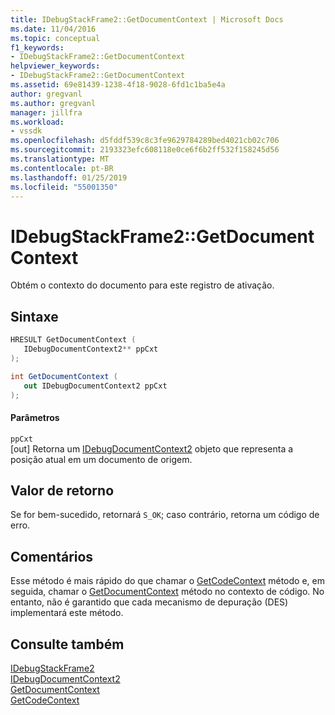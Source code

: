 ```yaml
---
title: IDebugStackFrame2::GetDocumentContext | Microsoft Docs
ms.date: 11/04/2016
ms.topic: conceptual
f1_keywords:
- IDebugStackFrame2::GetDocumentContext
helpviewer_keywords:
- IDebugStackFrame2::GetDocumentContext
ms.assetid: 69e81439-1238-4f18-9028-6fd1c1ba5e4a
author: gregvanl
ms.author: gregvanl
manager: jillfra
ms.workload:
- vssdk
ms.openlocfilehash: d5fddf539c8c3fe9629784289bed4021cb02c706
ms.sourcegitcommit: 2193323efc608118e0ce6f6b2ff532f158245d56
ms.translationtype: MT
ms.contentlocale: pt-BR
ms.lasthandoff: 01/25/2019
ms.locfileid: "55001350"
---
```

# <a name="idebugstackframe2getdocumentcontext"></a>IDebugStackFrame2::GetDocumentContext
Obtém o contexto do documento para este registro de ativação.  
  
## <a name="syntax"></a>Sintaxe  
  
```cpp  
HRESULT GetDocumentContext (   
   IDebugDocumentContext2** ppCxt  
);  
```  
  
```csharp  
int GetDocumentContext (   
   out IDebugDocumentContext2 ppCxt  
);  
```  
  
#### <a name="parameters"></a>Parâmetros  
 `ppCxt`  
 [out] Retorna um [IDebugDocumentContext2](../../../extensibility/debugger/reference/idebugdocumentcontext2.md) objeto que representa a posição atual em um documento de origem.  
  
## <a name="return-value"></a>Valor de retorno  
 Se for bem-sucedido, retornará `S_OK`; caso contrário, retorna um código de erro.  
  
## <a name="remarks"></a>Comentários  
 Esse método é mais rápido do que chamar o [GetCodeContext](../../../extensibility/debugger/reference/idebugstackframe2-getcodecontext.md) método e, em seguida, chamar o [GetDocumentContext](../../../extensibility/debugger/reference/idebugcodecontext2-getdocumentcontext.md) método no contexto de código. No entanto, não é garantido que cada mecanismo de depuração (DES) implementará este método.  
  
## <a name="see-also"></a>Consulte também  
 [IDebugStackFrame2](../../../extensibility/debugger/reference/idebugstackframe2.md)   
 [IDebugDocumentContext2](../../../extensibility/debugger/reference/idebugdocumentcontext2.md)   
 [GetDocumentContext](../../../extensibility/debugger/reference/idebugcodecontext2-getdocumentcontext.md)   
 [GetCodeContext](../../../extensibility/debugger/reference/idebugstackframe2-getcodecontext.md)